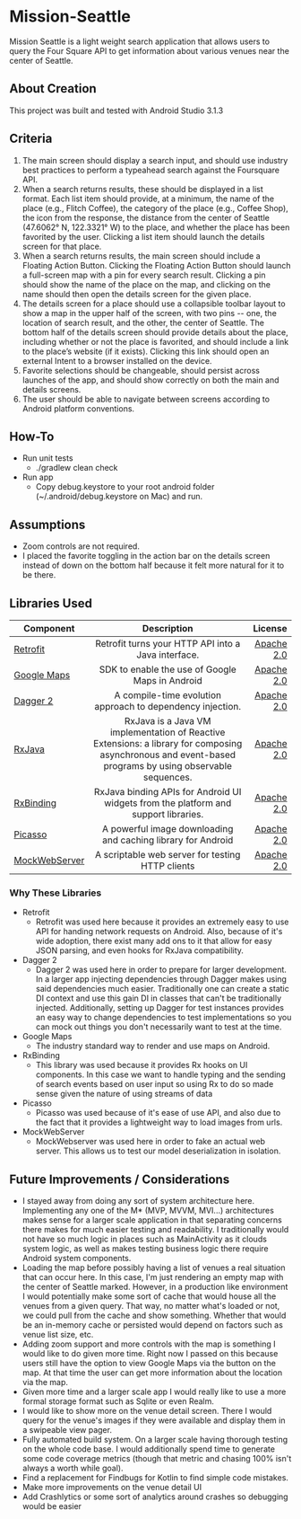 # Mission-Seattle

Mission Seattle is a light weight search application that allows users to query
the Four Square API to get information about various venues near the center of Seattle.

## About Creation
This project was built and tested with Android Studio 3.1.3

## Criteria

1. The main screen should display a search input, and should use industry
best practices to perform a typeahead search against the Foursquare API.
2. When a search returns results, these should be displayed in a list format.
Each list item should provide, at a minimum, the name of the place
(e.g., Flitch Coffee), the category of the place (e.g., Coffee Shop), the
icon from the response, the distance from the center of Seattle
(47.6062° N, 122.3321° W) to the place, and whether the place has been
favorited by the user. Clicking a list item should launch the details
screen for that place.
3. When a search returns results, the main screen should include a
Floating Action Button. Clicking the Floating Action Button should
launch a full-screen map with a pin for every search result. Clicking a
pin should show the name of the place on the map, and clicking on the
name should then open the details screen for the given place.
4. The details screen for a place should use a collapsible toolbar layout
to show a map in the upper half of the screen, with two pins -- one, the
location of search result, and the other, the center of Seattle. The
bottom half of the details screen should provide details about the place,
including whether or not the place is favorited, and should include a link
to the place’s website (if it exists). Clicking this link should open an
external Intent to a browser installed on the device.
5. Favorite selections should be changeable, should persist across
launches of the app, and should show correctly on both the main and details screens.
6. The user should be able to navigate between screens according to Android platform conventions.

## How-To
- Run unit tests
    - ./gradlew clean check
- Run app
    - Copy debug.keystore to your root android folder (~/.android/debug.keystore on Mac) and run.

## Assumptions
- Zoom controls are not required.
- I placed the favorite toggling in the action bar on the details screen instead of down on the bottom half
because it felt more natural for it to be there.


## Libraries Used

| Component     | Description   | License  |
| ------------- |:-------------:| -----:|
| [Retrofit](http://square.github.io/retrofit/)        |  Retrofit turns your HTTP API into a Java interface. | [Apache 2.0](http://www.apache.org/licenses/LICENSE-2.0) |
| [Google Maps](https://developers.google.com/maps/documentation/android-sdk/intro)        | SDK to enable the use of Google Maps in Android | [Apache 2.0](http://www.apache.org/licenses/LICENSE-2.0) |
| [Dagger 2](https://github.com/google/dagger)        | A compile-time evolution approach to dependency injection. | [Apache 2.0](https://github.com/google/dagger/blob/master/LICENSE.txt) |
| [RxJava](https://github.com/ReactiveX/RxJava)        | RxJava is a Java VM implementation of Reactive Extensions: a library for composing asynchronous and event-based programs by using observable sequences. | [Apache 2.0](https://github.com/google/dagger/blob/master/LICENSE.txt) |
| [RxBinding](https://github.com/JakeWharton/RxBinding)        | RxJava binding APIs for Android UI widgets from the platform and support libraries. | [Apache 2.0](http://www.apache.org/licenses/LICENSE-2.0) |
| [Picasso](http://square.github.io/picasso/)        |  A powerful image downloading and caching library for Android | [Apache 2.0](http://www.apache.org/licenses/LICENSE-2.0) |
| [MockWebServer](https://github.com/square/okhttp/tree/master/mockwebserver)        |  A scriptable web server for testing HTTP clients | [Apache 2.0](http://www.apache.org/licenses/LICENSE-2.0) |
### Why These Libraries
- Retrofit
    - Retrofit was used here because it provides an extremely easy to use API for handing network requests on Android.
    Also, because of it's wide adoption, there exist many add ons to it that allow for easy JSON parsing, and even
    hooks for RxJava compatibility.
- Dagger 2
    - Dagger 2 was used here in order to prepare for larger development. In a larger app injecting dependencies
    through Dagger makes using said dependencies much easier. Traditionally one can create a static DI context
    and use this gain DI in classes that can't be traditionally injected. Additionally, setting up Dagger for
    test instances provides an easy way to change dependencies to test implementations so you can mock out things
    you don't necessarily want to test at the time.
- Google Maps
    - The industry standard way to render and use maps on Android.
- RxBinding
    - This library was used because it provides Rx hooks on UI components. In this case we want to handle typing and
    the sending of search events based on user input so using Rx to do so made sense given the nature of using streams
    of data
- Picasso
    - Picasso was used because of it's ease of use API, and also due to the fact that it provides a lightweight
    way to load images from urls.
- MockWebServer
    - MockWebserver was used here in order to fake an actual web server. This allows us to test our model
    deserialization in isolation.

## Future Improvements / Considerations

- I stayed away from doing any sort of system architecture here. Implementing any one of the M* (MVP, MVVM, MVI...)
architectures makes sense for a larger scale application in that separating concerns there makes for much
easier testing and readability. I traditionally would not have so much logic in places such as MainActivity as
it clouds system logic, as well as makes testing business logic there require Android system components.
- Loading the map before possibly having a list of venues a real situation that can occur here. In this case,
I'm just rendering an empty map with the center of Seattle marked. However, in a production like environment I would
potentially make some sort of cache that would house all the venues from a given query. That way, no matter what's loaded
or not, we could pull from the cache and show something. Whether that would be an in-memory cache or persisted would depend
on factors such as venue list size, etc.
- Adding zoom support and more controls with the map is something I would like to do given more time. Right now
I passed on this because users still have the option to view Google Maps via the button on the map. At that time
the user can get more information about the location via the map.
- Given more time and a larger scale app I would really like to use a more formal storage format such as
Sqlite or even Realm.
- I would like to show more on the venue detail screen. There I would query for the venue's images if they were
available and display them in a swipeable view pager.
- Fully automated build system. On a larger scale having thorough testing on the
whole code base. I would additionally spend time to generate some code coverage metrics
(though that metric and chasing 100% isn't always a worth while goal).
- Find a replacement for Findbugs for Kotlin to find simple code mistakes.
- Make more improvements on the venue detail UI
- Add Crashlytics or some sort of analytics around crashes so debugging would be easier
